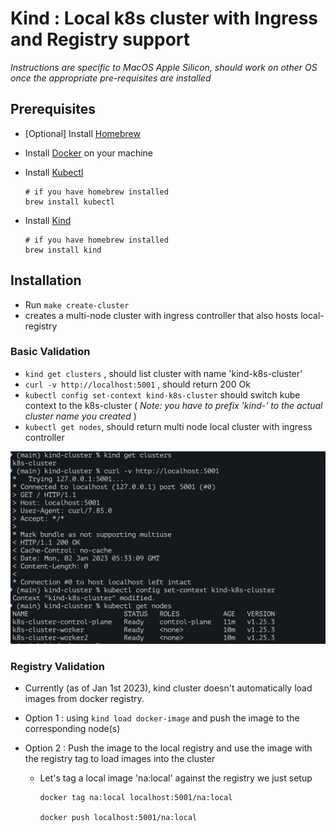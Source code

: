 # Kind : Local k8s cluster with Ingress and Registry support

*Instructions are specific to MacOS Apple Silicon, should work on other OS once the appropriate pre-requisites are installed*

## Prerequisites

- [Optional] Install [Homebrew](https://brew.sh/)
- Install [Docker](https://docs.docker.com/get-docker/) on your machine
- Install [Kubectl](https://kubernetes.io/docs/tasks/tools/install-kubectl-macos/)

    ```
    # if you have homebrew installed
    brew install kubectl
    ```

- Install [Kind](https://kind.sigs.k8s.io/docs/user/quick-start/#installation)

    ```
    # if you have homebrew installed
    brew install kind
    ```

## Installation

- Run `make create-cluster`
- creates a multi-node cluster with ingress controller that also hosts local-registry

### Basic Validation

- `kind get clusters` , should list cluster with name 'kind-k8s-cluster'
- `curl -v http://localhost:5001` , should return 200 Ok
- `kubectl config set-context kind-k8s-cluster` should switch kube context to the k8s-cluster ( *Note: you have to prefix 'kind-' to the actual cluster name you created* )
- `kubectl get nodes`, should return multi node local cluster with ingress controller

![Validation](./images/cluster-setup-validation.png)

### Registry Validation

- Currently (as of Jan 1st 2023), kind cluster doesn't automatically load images from docker registry.

- Option 1 : using `kind load docker-image` and push the image to the corresponding node(s)

- Option 2 : Push the image to the local registry and use the image with the registry tag to load images into the cluster
  - Let's tag a local image 'na:local' against the registry we just setup
    ```
    docker tag na:local localhost:5001/na:local

    docker push localhost:5001/na:local
    ```

